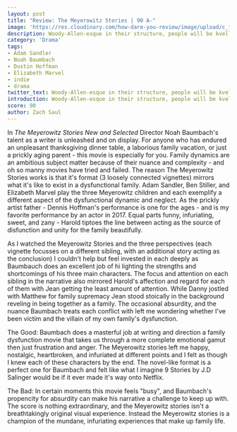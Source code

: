 ```yaml
---
layout: post
title: "Review: The Meyerowitz Stories | 90 A-"
image: 'https://res.cloudinary.com/how-dare-you-review/image/upload/c_fill,h_399,w_760/v1529128791/f_389483.jpg'
description: Woody-Allen-esque in their structure, people will be kvelling over Baumbach's newest vignettes. 
category: 'Drama'
tags: 
- Adam Sandler
- Noah Baumbach
- Dustin Hoffman
- Elizabeth Marvel
- indie
- drama
twitter_text: Woody-Allen-esque in their structure, people will be kvelling over Baumbach's newest vignettes.   
introduction: Woody-Allen-esque in their structure, people will be kvelling over Baumbach's newest vignettes. 
score: 90
author: Zach Saul 
---
```


In *The Meyerowitz Stories New and Selected* Director Noah Baumbach's talent as a writer is unleashed and on display. For anyone who has endured an unpleasant thanksgiving dinner table, a laborious family vacation, or just a prickly aging parent - this movie is especially for you. Family dynamics are an ambitious subject matter because of their nuance and complexity - and oh so manny movies have tried and failed. The reason The Meyerowitz Stories works is that it's format (3 loosely connected vignettes) mirrors what it's like to exist in a dysfunctional family. Adam Sandler, Ben Stiller, and Elizabeth Marvel play the three Meyerowitz children and each exemplify a different aspect of the dysfunctional dynamic and neglect. As the prickly artist father - Dennis Hoffman's performance is one for the ages - and is my favorite performance by an actor in 2017. Equal parts funny, infuriating, sweet, and zany  - Harold tiptoes the line between acting as the source of disfunction and unity for the family beautifully.

As I watched the Meyerowitz Stories and the three perspectives (each vignette focusses on a different sibling, with an additional story acting as the conclusion) I couldn't help but feel invested in each deeply as Baumbauch does an excellent job of hi lighting the strengths and shortcomings of his three main characters. The focus and attention on each sibling in the narrative also mirrored Harold's affection and regard for each of them with Jean getting the least amount of attention. While Danny jostled with Matthew for family supremacy Jean stood stoically in the background reveling in being together as a family. The occasional absurdity, and the nuance Baumbach treats each conflict with left me wondering whether I've been victim and the villain of my own family's dysfunction.

The Good: Baumbach does a masterful job at writing and direction a family dysfunction movie that takes us through a more complete emotional gamut then just frustration and anger. The Meyerowitz stories left me happy, nostalgic, heartbroken, and infuriated at different points and I felt as though I knew each of these characters by the end.  The novel-like format is a perfect one for Baumbach and felt like what I imagine 9 Stories by J.D Salinger would be if it ever made it's way onto Netflix.

The Bad: In certain moments this movie feels "busy", and Baumbach's propencity for absurdity can make his narrative a challenge to keep up with. The score is nothing extraordinary, and the Meyerowitz stories isn't a breathtakingly original visual experience. Instead the Meyerowitz stories is a champion of the mundane, infuriating experiences that make up family life.   
